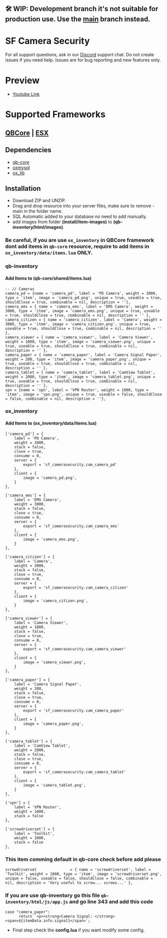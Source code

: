 ## 🛠️ WIP: Development branch it's not suitable for production use. Use the [main](https://github.com/burnoutprojects/sf_camerasecurity) branch instead.

# SF Camera Security
For all support questions, ask in our [Discord](https://discord.gg/dcm4TNtbGQ) support chat. Do not create issues if you need help. Issues are for bug reporting and new features only.

# Preview
- [Youtube Link](https://youtu.be/lK5qils5oCA?si=aGbLCtcj-wX7Kpxx)

# Supported Frameworks
## [QBCore](https://github.com/qbcore-framework) | [ESX](https://github.com/esx-framework)

## Dependencies
- [qb-core](https://github.com/qbcore-framework/qb-core)
- [oxmysql](https://github.com/overextended/oxmysql/releases)
- [ox_lib](https://github.com/overextended/ox_lib/releases)

## Installation
- Download ZIP and UNZIP.
- Drag and drop resource into your server files, make sure to remove -main in the folder name.
- SQL Automatic added to your database no need to add manually.
- add images from folder **(install/item-images)** to **(qb-inventory/html/images)**.


### Be careful, if you are use ``ox_inventory`` in QBCore framework dont add items in ``qb-core`` resource, require to add items in ``ox_inventory/data/items.lua`` ONLY.
### qb-inventory
#### Add Items to **(qb-core/shared/items.lua)**
```language
-- // Cameras
camera_pd = {name = 'camera_pd', label = 'PD Camera', weight = 3000,	type = 'item', image = 'camera_pd.png',	unique = true, useable = true, shouldClose = true, combinable = nil, description = ''},
camera_ems = { name = 'camera_ems', label = 'EMS Camera', weight = 3000, type = 'item', image = 'camera_ems.png', unique = true, useable = true, shouldClose = true, combinable = nil, description = '' },
camera_citizen = { name = 'camera_citizen', label = 'Camera', weight = 3000, type = 'item', image = 'camera_citizen.png', unique = true, useable = true, shouldClose = true, combinable = nil, description = '' },
camera_viewer = { name = 'camera_viewer', label = 'Camera Viewer', weight = 1000, type = 'item', image = 'camera_viewer.png', unique = true, useable = true, shouldClose = true, combinable = nil, description = '' },
camera_paper = { name = 'camera_paper', label = 'Camera Signal Paper', weight = 200, type = 'item', image = 'camera_paper.png', unique = true, useable = true, shouldClose = true, combinable = nil, description = '' },
camera_tablet = { name = 'camera_tablet', label = 'CamView Tablet', weight = 2000, type = 'item', image = 'camera_tablet.png', unique = true, useable = true, shouldClose = true, combinable = nil, description = '' },
vpn = {name = 'vpn', label = 'VPN Router', weight = 1000, type = 'item', image = 'vpn.png', unique = true, useable = false, shouldClose = false, combinable = nil, description = ''},
```
### ox_inventory
#### Add Items to **(ox_inventory/data/items.lua)**
```language
['camera_pd'] = {
	label = 'PD Camera',
	weight = 3000,
	stack = false,
	close = true,
	consume = 0,
	server = {
		export = 'sf_camerasecurity.cam_camera_pd'
	},
	client = {
		image = 'camera_pd.png',
	}	
},

['camera_ems'] = {
	label = 'EMS Camera',
	weight = 3000,
	stack = false,
	close = true,
	consume = 0,
	server = {
		export = 'sf_camerasecurity.cam_camera_ems'
	},
	client = {
		image = 'camera_ems.png',
	}	
},

['camera_citizen'] = {
	label = 'Camera',
	weight = 3000,
	stack = false,
	close = true,
	consume = 0,
	server = {
		export = 'sf_camerasecurity.cam_camera_citizen'
	},
	client = {
		image = 'camera_citizen.png',
	}	
},

['camera_viewer'] = {
	label = 'Camera Viewer',
	weight = 1000,
	stack = false,
	close = true,
	consume = 0,
	server = {
		export = 'sf_camerasecurity.cam_camera_viewer'
	},
	client = {
		image = 'camera_viewer.png',
	}	
},

['camera_paper'] = {
	label = 'Camera Signal Paper',
	weight = 200,
	stack = false,
	close = true,
	consume = 0,
	server = {
		export = 'sf_camerasecurity.cam_camera_paper'
	},
	client = {
		image = 'camera_paper.png',
	}	
},

['camera_tablet'] = {
	label = 'CamView Tablet',
	weight = 2000,
	stack = false,
	close = true,
	consume = 0,
	server = {
		export = 'sf_camerasecurity.cam_camera_tablet'
	},
	client = {
		image = 'camera_tablet.png',
	}	
},

['vpn'] = {
	label = 'VPN Router',
	weight = 1000,
	stack = false
},

['screwdriverset'] = {
	label = 'Toolkit',
	weight = 1000,
	stack = false
},
```
### This item comming default in qb-core check before add please
```language
screwdriverset               = { name = 'screwdriverset', label = 'Toolkit', weight = 1000, type = 'item', image = 'screwdriverset.png', unique = false, useable = false, shouldClose = false, combinable = nil, description = 'Very useful to screw... screws...' },
```
### If you are use qb-inventory go this file `qb-inventory/html/js/app.js` and go line 343 and add this code
```language
case "camera_paper":
      return `<p><strong>Camera Signal: </strong><span>${itemData.info.signal}</span>`;
```
- Final step check the **config.lua** if you want modify some config.
